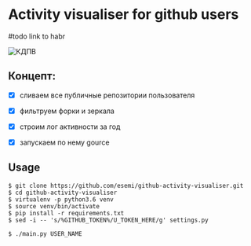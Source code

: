 # Activity visualiser for github users 

#todo link to habr

![КДПВ](https://habrastorage.org/webt/jq/os/wn/jqoswnphohklp8eswtsejbgtxty.gif)

## Концепт:

- [x] сливаем все публичные репозитории пользователя
- [x] фильтруем форки и зеркала
- [x] строим лог активности за год
- [x] запускаем по нему gource


## Usage

```
$ git clone https://github.com/esemi/github-activity-visualiser.git
$ cd github-activity-visualiser
$ virtualenv -p python3.6 venv
$ source venv/bin/activate
$ pip install -r requirements.txt
$ sed -i -- 's/%GITHUB_TOKEN%/U_TOKEN_HERE/g' settings.py

$ ./main.py USER_NAME
```
